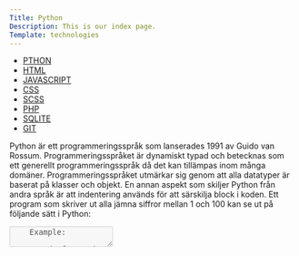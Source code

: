 ```yaml
---
Title: Python
Description: This is our index page.
Template: technologies
---
```

<div class="tech-main">
    <div class="tech-nav">
        <ul>
            <li><a href="python">PTHON</a></li>
            <li><a href="html">HTML</a></li>
            <li><a href="javascript">JAVASCRIPT</a></li>
            <li><a href="css">CSS</a></li>
            <li><a href="scss">SCSS</a></li>
            <li><a href="php">PHP</a></li>
            <li><a href="sqlite">SQLITE</a></li>
            <li><a href="git">GIT</a></li>
        </ul>
    </div>
    <div>
    <p>
    Python är ett programmeringsspråk som lanserades 1991 av Guido van Rossum. Programmeringsspråket är dynamiskt typad och betecknas som ett generellt programmeringsspråk då det kan tillämpas inom många domäner.
    Programmeringsspråket utmärkar sig genom att alla datatyper är baserat på klasser och objekt. En annan aspekt som skiljer Python från andra språk är att indentering används för att särskilja block i koden.
    Ett program som skriver ut alla jämna siffror mellan 1 och 100 kan se ut på följande sätt i Python:
    </p>
    <textarea disabled>
    Example:

    for number in range(1, 100 + 1):
        if not number % 2:
            print(number)
    </textarea>
    </div>
</div>